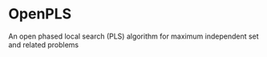 # OpenPLS
An open phased local search (PLS) algorithm for maximum independent set and related problems

